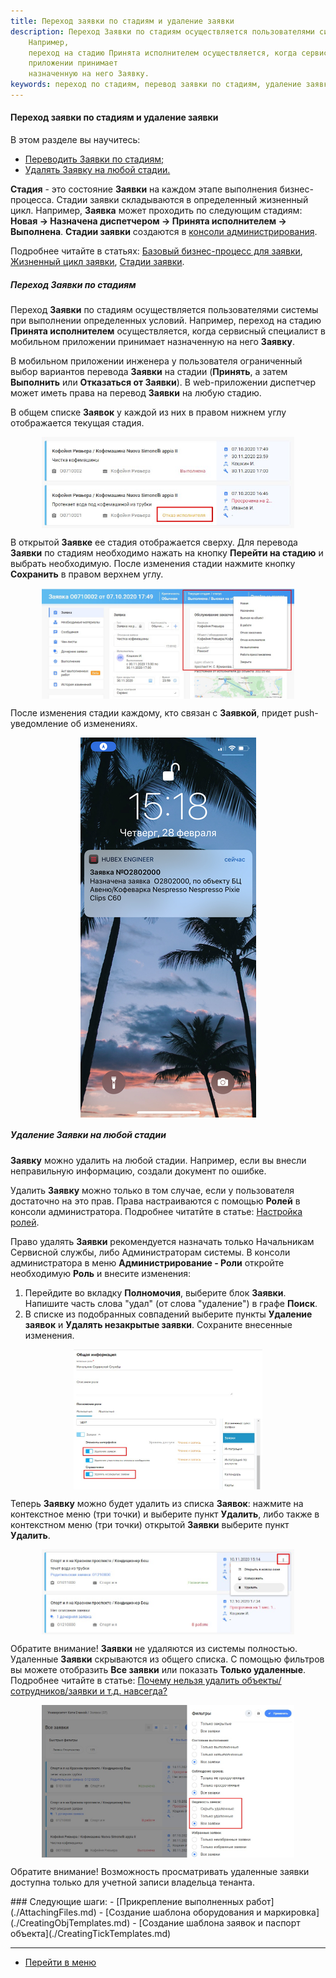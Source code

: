 ```yaml
---
title: Переход заявки по стадиям и удаление заявки
description: Переход Заявки по стадиям осуществляется пользователями системы при выполнении определенных условий.
    Например,
    переход на стадию Принята исполнителем осуществляется, когда сервисный специалист в мобильном
    приложении принимает
    назначенную на него Заявку.
keywords: переход по стадиям, перевод заявки по стадиям, удаление заявки, hubex, хабекс, хубекс, хабикс
---
```


#### Переход заявки по стадиям и удаление заявки
В этом разделе вы научитесь:
<html>
<meta charset="utf-8">
<ul>
    <li><a href="#changingstatus">Переводить Заявки по стадиям;</a></li>
    <li><a href="#deletetick">Удалять Заявку на любой стадии.</a></li>
</ul>
</html>
<body>
<p><strong>Стадия</strong> - это состояние <strong>Заявки</strong> на каждом этапе выполнения бизнес-процесса. Стадии
    заявки складываются в определенный
    жизненный цикл. Например, <strong>Заявка</strong> может проходить по следующим стадиям: <strong>Новая → Назначена
        диспетчером → Принята
        исполнителем → Выполнена</strong>. <strong>Стадии заявки</strong> создаются в <a
            href="https://wiki.hubex.ru/docs/FAQ/RU/admin/HowToEnterTheAdmin.html">консоли администрирования</a>.</p>
<p>Подробнее читайте в статьях: <a
        href="https://wiki.hubex.ru/docs/FAQ/RU/admin/BusinessProcess.html">Базовый бизнес-процесс для заявки</a>, <a
        href="https://wiki.hubex.ru/docs/FAQ/RU/admin/TicketLifeCycle.html">Жизненный цикл заявки</a>, <a
        href="https://wiki.hubex.ru/docs/FAQ/RU/admin/StageType.html">Стадии заявки</a>.</p>

<h5 id="changingstatus">Переход Заявки по стадиям</h5>
<p>Переход <strong>Заявки</strong> по стадиям осуществляется пользователями системы при выполнении определенных условий.
    Например,
    переход на стадию <strong>Принята исполнителем</strong> осуществляется, когда сервисный специалист в мобильном
    приложении принимает
    назначенную на него <strong>Заявку</strong>.</p>
<p>В мобильном приложении инженера у пользователя ограниченный выбор вариантов перевода <strong>Заявки</strong> на
    стадии (<strong>Принять</strong>, а
    затем <strong>Выполнить</strong> или <strong>Отказаться от Заявки</strong>). В
    web-приложении диспетчер может иметь права на перевод <strong>Заявки</strong> на любую стадию.</p>
<p>В общем списке <strong>Заявок</strong> у каждой из них в правом нижнем углу отображается текущая стадия.</p>

<div>
    <img style="margin: 0 auto; display: block; max-width: 80%;"
         src="/attachments/images/FAQ/USER/ChangingStatus/TicketsList.jpg"/>
</div>

<p>В открытой <strong>Заявке</strong> ее стадия отображается сверху. Для перевода <strong>Заявки</strong> по стадиям
    необходимо нажать на кнопку <strong>Перейти
        на стадию</strong> и выбрать необходимую. После изменения стадии нажмите кнопку <strong>Сохранить</strong> в
    правом верхнем углу.</p>

<div>
    <img style="margin: 0 auto; display: block; max-width: 80%;"
         src="/attachments/images/FAQ/USER/ChangingStatus/Status.jpg"/>
</div>

<p>После изменения стадии каждому, кто связан с <strong>Заявкой</strong>, придет push-уведомление об изменениях.</p>

<div>
    <img style="margin: 0 auto; display: block; max-width: 100%;"
         src="/attachments/images/FAQ/USER/ChangingStatus/stat3.jpg"/>
</div>


<h5 id="deletetick">Удаление Заявки на любой стадии</h5>

<p><strong>Заявку</strong> можно удалить на любой стадии. Например, если вы внесли неправильную информацию, создали
    документ по
    ошибке. </p>
<p>Удалить <strong>Заявку</strong> можно только в том случае, если у пользователя достаточно на это прав. Права
    настраиваются с помощью
    <strong>Ролей</strong> в консоли администратора. Подробнее читатйте в статье: <a
            href="https://wiki.hubex.ru/docs/FAQ/RU/admin/Roles.html">Настройка ролей</a>.</p>

<p>Право удалять <strong>Заявки</strong> рекомендуется назначать только Начальникам Сервисной службы, либо
    Администраторам системы. В консоли администратора в меню <strong>Администрирование - Роли</strong> откройте
    необходимую <strong>Роль</strong> и внесите изменения:</p>
<ol>
    <li>Перейдите во вкладку <strong>Полномочия</strong>, выберите блок <strong>Заявки</strong>. Напишите часть слова
        "удал" (от слова "удаление") в графе <strong>Поиск</strong>.
    </li>
    <li>В списке из подобранных совпадений выберите пункты <strong>Удаление заявок</strong> и <strong>Удалять незакрытые
        заявки</strong>. Сохраните внесенные изменения.
    </li>
</ol>
<div>
    <img style="margin: 0 auto; display: block; max-width: 60%;"
         src="/attachments/images/FAQ/USER/ChangingStatus/Roles.jpg"/>
</div>

<p>Теперь <strong>Заявку</strong> можно будет удалить из списка <strong>Заявок</strong>: нажмите на контекстное меню
    (три точки) и выберите пункт <strong>Удалить</strong>,
    либо также в контекстном меню (три точки) открытой <strong>Заявки</strong> выберите пункт <strong>Удалить</strong>.
</p>
<div>
    <img style="margin: 0 auto; display: block; max-width: 80%;"
         src="/attachments/images/FAQ/USER/ChangingStatus/DeleteTicket.jpg"/>
</div>
<p>Обратите внимание! <strong>Заявки</strong> не удаляются из системы полностью. Удаленные <strong>Заявки</strong>
    скрываются из общего списка. С
    помощью фильтров вы можете отобразить <strong>Все заявки</strong> или показать <strong>Только удаленные</strong>.
    Подробнее читайте в статье: <a href="https://wiki.hubex.ru/docs/FAQ/RU/user/DeletedObjects.html">Почему нельзя
        удалить объекты/сотрудников/заявки и т.д. навсегда?</a></p>
<div>
    <img style="margin: 0 auto; display: block; max-width: 80%;"
         src="/attachments/images/FAQ/USER/ChangingStatus/Filters.jpg"/>
</div>

<p>Обратите внимание! Возможность просматривать удаленные заявки доступна только для учетной записи владельца тенанта.</p>
</body>
### Следующие шаги:
- [Прикрепление выполненных работ](./AttachingFiles.md)
- [Создание шаблона оборудования и маркировка](./CreatingObjTemplates.md)
- [Создание шаблона заявок и паспорт объекта](./CreatingTickTemplates.md)


___
- [Перейти в меню](http://wiki.hubex.ru)
